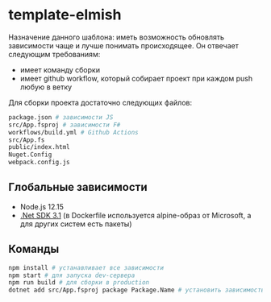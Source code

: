 # template-elmish

Назначение данного шаблона: иметь возможность обновлять зависимости чаще и лучше понимать происходящее.
Он отвечает следующим требованиям:

* имеет команду сборки
* имеет github workflow, который собирает проект при каждом push любую в ветку

Для сборки проекта достаточно следующих файлов:

``` bash
package.json # зависимости JS
src/App.fsproj # зависимости F#
workflows/build.yml # Github Actions
src/App.fs
public/index.html
Nuget.Config
webpack.config.js
```

## Глобальные зависимости

- Node.js 12.15
- [.Net SDK 3.1](https://docs.microsoft.com/en-us/dotnet/core/install/sdk?pivots=os-windows) (в Dockerfile используется alpine-образ от Microsoft, а для других систем есть пакеты)

## Команды

```bash
npm install # устанавливает все зависимости
npm start # для запуска dev-сервера
npm run build # для сборки в production
dotnet add src/App.fsproj package Package.Name # установить зависимость F#
```
